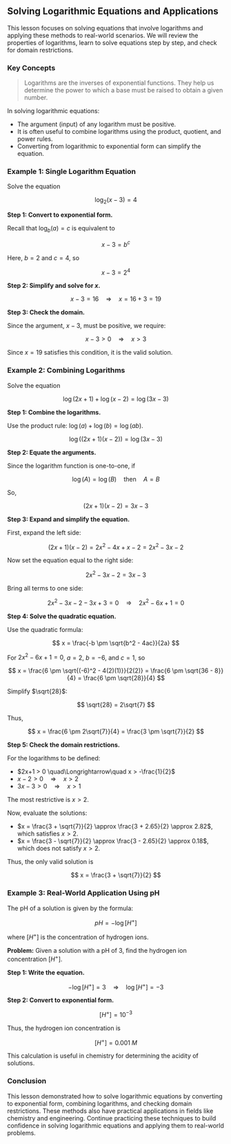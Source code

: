 ## Solving Logarithmic Equations and Applications

This lesson focuses on solving equations that involve logarithms and applying these methods to real-world scenarios. We will review the properties of logarithms, learn to solve equations step by step, and check for domain restrictions.

### Key Concepts

> Logarithms are the inverses of exponential functions. They help us determine the power to which a base must be raised to obtain a given number.

In solving logarithmic equations:

- The argument (input) of any logarithm must be positive.
- It is often useful to combine logarithms using the product, quotient, and power rules.
- Converting from logarithmic to exponential form can simplify the equation.

### Example 1: Single Logarithm Equation

Solve the equation

$$
\log_2(x - 3) = 4
$$

**Step 1: Convert to exponential form.**

Recall that $\log_b(a) = c$ is equivalent to

$$
x - 3 = b^c
$$

Here, $b = 2$ and $c = 4$, so

$$
x - 3 = 2^4
$$

**Step 2: Simplify and solve for $x$.**

$$
x - 3 = 16 \quad\Longrightarrow\quad x = 16 + 3 = 19
$$

**Step 3: Check the domain.**

Since the argument, $x - 3$, must be positive, we require:

$$
x - 3 > 0 \quad\Longrightarrow\quad x > 3
$$

Since $x = 19$ satisfies this condition, it is the valid solution.

### Example 2: Combining Logarithms

Solve the equation

$$
\log(2x + 1) + \log(x - 2) = \log(3x - 3)
$$

**Step 1: Combine the logarithms.**

Use the product rule: $\log(a) + \log(b) = \log(ab)$.

$$
\log((2x + 1)(x - 2)) = \log(3x - 3)
$$

**Step 2: Equate the arguments.**

Since the logarithm function is one-to-one, if

$$
\log(A) = \log(B) \quad\text{then}\quad A = B
$$

So,

$$
(2x + 1)(x - 2) = 3x - 3
$$

**Step 3: Expand and simplify the equation.**

First, expand the left side:

$$
(2x + 1)(x - 2) = 2x^2 - 4x + x - 2 = 2x^2 - 3x - 2
$$

Now set the equation equal to the right side:

$$
2x^2 - 3x - 2 = 3x - 3
$$

Bring all terms to one side:

$$
2x^2 - 3x - 2 - 3x + 3 = 0 \quad\Longrightarrow\quad 2x^2 - 6x + 1 = 0
$$

**Step 4: Solve the quadratic equation.**

Use the quadratic formula:

$$
x = \frac{-b \pm \sqrt{b^2 - 4ac}}{2a}
$$

For $2x^2 - 6x + 1 = 0$, $a=2$, $b=-6$, and $c=1$, so

$$
x = \frac{6 \pm \sqrt{(-6)^2 - 4(2)(1)}}{2(2)} = \frac{6 \pm \sqrt{36 - 8}}{4} = \frac{6 \pm \sqrt{28}}{4}
$$

Simplify $\sqrt{28}$:

$$
\sqrt{28} = 2\sqrt{7}
$$

Thus,

$$
x = \frac{6 \pm 2\sqrt{7}}{4} = \frac{3 \pm \sqrt{7}}{2}
$$

**Step 5: Check the domain restrictions.**

For the logarithms to be defined:

- $2x+1 > 0 \quad\Longrightarrow\quad x > -\frac{1}{2}$
- $x-2 > 0 \quad\Longrightarrow\quad x > 2$
- $3x-3 > 0 \quad\Longrightarrow\quad x > 1$

The most restrictive is $x > 2$. 

Now, evaluate the solutions:

- $x = \frac{3 + \sqrt{7}}{2} \approx \frac{3 + 2.65}{2} \approx 2.82$, which satisfies $x > 2$.
- $x = \frac{3 - \sqrt{7}}{2} \approx \frac{3 - 2.65}{2} \approx 0.18$, which does not satisfy $x > 2$.

Thus, the only valid solution is

$$
x = \frac{3 + \sqrt{7}}{2}
$$

### Example 3: Real-World Application Using pH

The pH of a solution is given by the formula:

$$
pH = -\log [H^+]
$$

where $[H^+]$ is the concentration of hydrogen ions. 

**Problem:** Given a solution with a pH of 3, find the hydrogen ion concentration $[H^+]$.

**Step 1: Write the equation.**

$$
-\log [H^+] = 3 \quad\Longrightarrow\quad \log [H^+] = -3
$$

**Step 2: Convert to exponential form.**

$$
[H^+] = 10^{-3}
$$

Thus, the hydrogen ion concentration is

$$
[H^+] = 0.001\;M
$$

This calculation is useful in chemistry for determining the acidity of solutions.

### Conclusion

This lesson demonstrated how to solve logarithmic equations by converting to exponential form, combining logarithms, and checking domain restrictions. These methods also have practical applications in fields like chemistry and engineering. Continue practicing these techniques to build confidence in solving logarithmic equations and applying them to real-world problems.